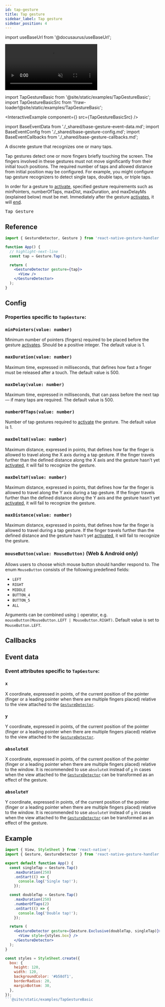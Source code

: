 ```yaml
---
id: tap-gesture
title: Tap gesture
sidebar_label: Tap gesture
sidebar_position: 4
---
```


import useBaseUrl from '@docusaurus/useBaseUrl';

<div style={{ display: 'flex', margin: '16px 0', justifyContent: 'center' }}>
  <video playsInline autoPlay muted loop style={{maxWidth: 360}}>
    <source src={useBaseUrl("/video/tap.mp4")} type="video/mp4"/>
  </video>
</div>

import TapGestureBasic from '@site/static/examples/TapGestureBasic';
import TapGestureBasicSrc from '!!raw-loader!@site/static/examples/TapGestureBasic';

<InteractiveExample
component={<TapGestureBasic/>}
src={TapGestureBasicSrc}
/>

import BaseEventData from './\_shared/base-gesture-event-data.md';
import BaseEventConfig from './\_shared/base-gesture-config.md';
import BaseEventCallbacks from './\_shared/base-gesture-callbacks.md';

A discrete gesture that recognizes one or many taps.

Tap gestures detect one or more fingers briefly touching the screen.
The fingers involved in these gestures must not move significantly from their initial touch positions.
The required number of taps and allowed distance from initial position may be configured.
For example, you might configure tap gesture recognizers to detect single taps, double taps, or triple taps.

In order for a gesture to [activate](/docs/fundamentals/states-events#active), specified gesture requirements such as minPointers, numberOfTaps, maxDist, maxDuration, and maxDelayMs (explained below) must be met. Immediately after the gesture [activates](/docs/fundamentals/states-events#active), it will [end](/docs/fundamentals/states-events#end).

<samp id="TapGestureBasic">Tap Gesture</samp>

## Reference

```jsx
import { GestureDetector, Gesture } from 'react-native-gesture-handler';

function App() {
  // highlight-next-line
  const tap = Gesture.Tap();

  return (
    <GestureDetector gesture={tap}>
      <View />
    </GestureDetector>
  );
}
```

## Config

### Properties specific to `TapGesture`:

### `minPointers(value: number)`

Minimum number of pointers (fingers) required to be placed before the gesture [activates](/docs/fundamentals/states-events#active). Should be a positive integer. The default value is 1.

### `maxDuration(value: number)`

Maximum time, expressed in milliseconds, that defines how fast a finger must be released after a touch. The default value is 500.

### `maxDelay(value: number)`

Maximum time, expressed in milliseconds, that can pass before the next tap — if many taps are required. The default value is 500.

### `numberOfTaps(value: number)`

Number of tap gestures required to [activate](/docs/fundamentals/states-events#active) the gesture. The default value is 1.

### `maxDeltaX(value: number)`

Maximum distance, expressed in points, that defines how far the finger is allowed to travel along the X axis during a tap gesture. If the finger travels further than the defined distance along the X axis and the gesture hasn't yet [activated](/docs/fundamentals/states-events#active), it will fail to recognize the gesture.

### `maxDeltaY(value: number)`

Maximum distance, expressed in points, that defines how far the finger is allowed to travel along the Y axis during a tap gesture. If the finger travels further than the defined distance along the Y axis and the gesture hasn't yet [activated](/docs/fundamentals/states-events#active), it will fail to recognize the gesture.

### `maxDistance(value: number)`

Maximum distance, expressed in points, that defines how far the finger is allowed to travel during a tap gesture. If the finger travels further than the defined distance and the gesture hasn't yet [activated](/docs/fundamentals/states-events#active), it will fail to recognize the gesture.

### `mouseButton(value: MouseButton)` (Web & Android only)

Allows users to choose which mouse button should handler respond to. The enum `MouseButton` consists of the following predefined fields:

- `LEFT`
- `RIGHT`
- `MIDDLE`
- `BUTTON_4`
- `BUTTON_5`
- `ALL`

Arguments can be combined using `|` operator, e.g. `mouseButton(MouseButton.LEFT | MouseButton.RIGHT)`. Default value is set to `MouseButton.LEFT`.

<BaseEventConfig />

## Callbacks

<BaseEventCallbacks />

## Event data

### Event attributes specific to `TapGesture`:

### `x`

X coordinate, expressed in points, of the current position of the pointer (finger or a leading pointer when there are multiple fingers placed) relative to the view attached to the [`GestureDetector`](/docs/gestures/gesture-detector).

### `y`

Y coordinate, expressed in points, of the current position of the pointer (finger or a leading pointer when there are multiple fingers placed) relative to the view attached to the [`GestureDetector`](/docs/gestures/gesture-detector).

### `absoluteX`

X coordinate, expressed in points, of the current position of the pointer (finger or a leading pointer when there are multiple fingers placed) relative to the window. It is recommended to use `absoluteX` instead of [`x`](#x) in cases when the view attached to the [`GestureDetector`](/docs/gestures/gesture-detector) can be transformed as an effect of the gesture.

### `absoluteY`

Y coordinate, expressed in points, of the current position of the pointer (finger or a leading pointer when there are multiple fingers placed) relative to the window. It is recommended to use `absoluteY` instead of [`y`](#y) in cases when the view attached to the [`GestureDetector`](/docs/gestures/gesture-detector) can be transformed as an effect of the gesture.

<BaseEventData />

## Example

````jsx
import { View, StyleSheet } from 'react-native';
import { Gesture, GestureDetector } from 'react-native-gesture-handler';

export default function App() {
  const singleTap = Gesture.Tap()
    .maxDuration(250)
    .onStart(() => {
      console.log('Single tap!');
    });

  const doubleTap = Gesture.Tap()
    .maxDuration(250)
    .numberOfTaps(2)
    .onStart(() => {
      console.log('Double tap!');
    });

  return (
    <GestureDetector gesture={Gesture.Exclusive(doubleTap, singleTap)}>
      <View style={styles.box} />
    </GestureDetector>
  );
}

const styles = StyleSheet.create({
  box: {
    height: 120,
    width: 120,
    backgroundColor: '#b58df1',
    borderRadius: 20,
    marginBottom: 30,
  },
});
```@site/static/examples/TapGestureBasic
````
